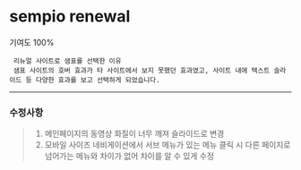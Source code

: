 # sempio renewal
기여도 100%

```````
 리뉴얼 사이트로 샘표를 선택한 이유
 샘표 사이트의 호버 효과가 타 사이트에서 보지 못했던 효과였고, 사이트 내에 텍스트 슬라이드 등 다양한 효과를 보고 선택하게 되었습니다.
```````

-----------------------------

### 수정사항
> 1. 메인페이지의 동영상 화질이 너무 깨져 슬라이드로 변경
> 2. 모바일 사이즈 네비게이션에서 서브 메뉴가 있는 메뉴 클릭 시 다른 페이지로 넘어가는 메뉴와 차이가 없어 차이를 알 수 있게 수정
